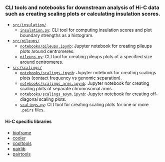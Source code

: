 ### CLI tools and notebooks for downstream analysis of Hi-C data such as creating scaling plots or calculating insulation scores.

* [`src/insulation/`](https://github.com/rusch-emma/hiC/blob/master/src/insulation)
  * [`insulation.py`](https://github.com/rusch-emma/hiC/blob/master/src/insulation/insulation.py): CLI tool for computing insulation scores and plot boundary strengths as a histogram.
* [`src/pileups/`](https://github.com/rusch-emma/hiC/tree/master/src/pileups)
  * [`notebooks/pileups.ipynb`](https://github.com/rusch-emma/hiC/blob/master/src/pileups/notebooks/pileups.ipynb): Jupyter notebook for creating pileups plots around centromeres.
  * [`pileups.py`](https://github.com/rusch-emma/hiC/blob/master/src/pileups/pileups.py): CLI tool for creating pileups plots of a specified size around centromeres.
* [`src/scalings/`](https://github.com/rusch-emma/hiC/tree/master/src/scalings)
  * [`notebooks/scalings.ipynb`](https://github.com/rusch-emma/hiC/blob/master/src/scalings/notebooks/scalings.ipynb): Jupyter notebook for creating scalings plots (contact frequency vs genomic separation).
  * [`notebooks/scalings_arms.ipynb`](https://github.com/rusch-emma/hiC/blob/master/src/scalings/notebooks/scalings_arms.ipynb): Jupyter notebook for creating scaling plots of separate chromosomal arms.
  * [`notebooks/scalings_asym.ipynb`](https://github.com/rusch-emma/hiC/blob/master/src/scalings/notebooks/scalings_asym.ipynb): Jupyter notebook for creating off-diagonal scaling plots.
  * [`scalings.py`](https://github.com/rusch-emma/hiC/blob/master/src/scalings/scalings.py): CLI tool for creating scaling plots for one or more `.pairs` files.
 
 #### Hi-C specific libraries
 * [bioframe](https://github.com/open2c/bioframe)
 * [cooler](https://github.com/open2c/cooler)
 * [cooltools](https://github.com/open2c/cooltools)
 * [pairlib](https://github.com/open2c/pairlib)
 * [pairtools](https://github.com/open2c/pairtools)
